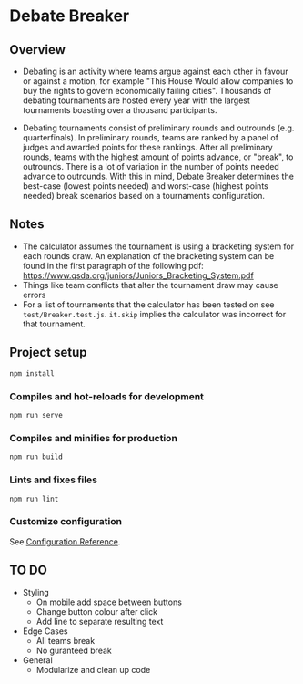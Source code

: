 # Debate Breaker

## Overview
- Debating is an activity where teams argue against each other in favour or against a motion, for example "This House Would allow companies to buy the rights to govern economically failing cities". Thousands of debating tournaments are hosted every year with the largest tournaments boasting over a thousand participants.

- Debating tournaments consist of preliminary rounds and outrounds (e.g. quarterfinals). In preliminary rounds, teams are ranked by a panel of judges and awarded points for these rankings. After all preliminary rounds, teams with the highest amount of points advance, or "break", to outrounds. There is a lot of variation in the number of points needed advance to outrounds. With this in mind, Debate Breaker determines the best-case (lowest points needed) and worst-case (highest points needed) break scenarios based on a tournaments configuration.

## Notes
- The calculator assumes the tournament is using a bracketing system for each rounds draw. An explanation of the bracketing system can be found in the first paragraph of the following pdf: https://www.qsda.org/juniors/Juniors_Bracketing_System.pdf
- Things like team conflicts that alter the tournament draw may cause errors
- For a list of tournaments that the calculator has been tested on see ```test/Breaker.test.js```. ```it.skip``` implies the calculator was incorrect for that tournament.

## Project setup
```
npm install
```

### Compiles and hot-reloads for development
```
npm run serve
```

### Compiles and minifies for production
```
npm run build
```

### Lints and fixes files
```
npm run lint
```

### Customize configuration
See [Configuration Reference](https://cli.vuejs.org/config/).

## TO DO
- Styling
    - On mobile add space between buttons
    - Change button colour after click
    - Add line to separate resulting text
- Edge Cases
    - All teams break
    - No guranteed break
- General
    - Modularize and clean up code


